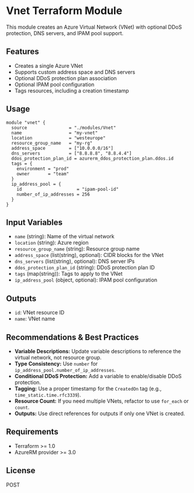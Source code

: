 # Vnet Terraform Module

This module creates an Azure Virtual Network (VNet) with optional DDoS protection, DNS servers, and IPAM pool support.

## Features

- Creates a single Azure VNet
- Supports custom address space and DNS servers
- Optional DDoS protection plan association
- Optional IPAM pool configuration
- Tags resources, including a creation timestamp

## Usage

```hcl
module "vnet" {
  source                = "./modules/Vnet"
  name                  = "my-vnet"
  location              = "westeurope"
  resource_group_name   = "my-rg"
  address_space         = ["10.0.0.0/16"]
  dns_servers           = ["8.8.8.8", "8.8.4.4"]
  ddos_protection_plan_id = azurerm_ddos_protection_plan.ddos.id
  tags = {
    environment = "prod"
    owner       = "team"
  }
  ip_address_pool = {
    id                     = "ipam-pool-id"
    number_of_ip_addresses = 256
  }
}
```

## Input Variables

- `name` (string): Name of the virtual network
- `location` (string): Azure region
- `resource_group_name` (string): Resource group name
- `address_space` (list(string), optional): CIDR blocks for the VNet
- `dns_servers` (list(string), optional): DNS server IPs
- `ddos_protection_plan_id` (string): DDoS protection plan ID
- `tags` (map(string)): Tags to apply to the VNet
- `ip_address_pool` (object, optional): IPAM pool configuration

## Outputs

- `id`: VNet resource ID
- `name`: VNet name

## Recommendations & Best Practices

- **Variable Descriptions:** Update variable descriptions to reference the virtual network, not resource group.
- **Type Consistency:** Use `number` for `ip_address_pool.number_of_ip_addresses`.
- **Conditional DDoS Protection:** Add a variable to enable/disable DDoS protection.
- **Tagging:** Use a proper timestamp for the `CreatedOn` tag (e.g., `time_static.time.rfc3339`).
- **Resource Count:** If you need multiple VNets, refactor to use `for_each` or `count`.
- **Outputs:** Use direct references for outputs if only one VNet is created.

## Requirements

- Terraform >= 1.0
- AzureRM provider >= 3.0

## License

POST
